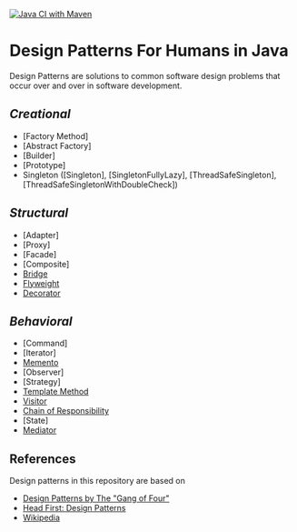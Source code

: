 [![Java CI with Maven](https://github.com/ibrahimatay/Design-Patterns/actions/workflows/maven.yml/badge.svg)](https://github.com/ibrahimatay/Design-Patterns/actions/workflows/maven.yml)
# Design Patterns For Humans in Java
Design Patterns are solutions to common software design problems that occur over and over in software development.

## ***Creational***
- [Factory Method]            
- [Abstract Factory]          
- [Builder]                   
- [Prototype]                 
- Singleton ([Singleton], [SingletonFullyLazy], [ThreadSafeSingleton], [ThreadSafeSingletonWithDoubleCheck])                

## ***Structural***
- [Adapter]                   
- [Proxy]                     
- [Facade]                    
- [Composite]                 
- [Bridge](bridge)                
- [Flyweight](flyweight)                
- [Decorator](decorator)               

## ***Behavioral***
- [Command]                   
- [Iterator]                  
- [Memento](memento)              
- [Observer]                  
- [Strategy]                  
- [Template Method](template-method)     
- [Visitor](visitor)               
- [Chain of Responsibility](chain-of-responsibility)  
- [State]                     
- [Mediator](mediator)  

## References
Design patterns in this repository are based on

* [Design Patterns by The "Gang of Four"]
* [Head First: Design Patterns]
* [Wikipedia]

[Design Patterns by The "Gang of Four"]: https://en.wikipedia.org/wiki/Design_Patterns
[Head First: Design Patterns]: http://www.headfirstlabs.com/books/hfdp/ 
[Wikipedia]: https://en.wikipedia.org/wiki/Software_design_pattern

